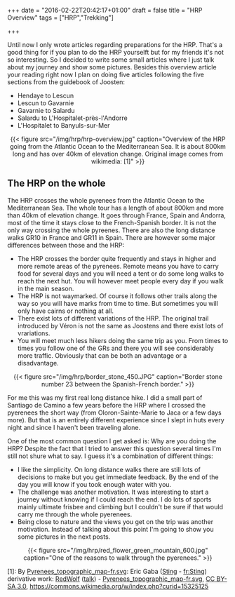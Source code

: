 +++
date = "2016-02-22T20:42:17+01:00"
draft = false
title = "HRP Overview"
tags = ["HRP","Trekking"]

+++

Until now I only wrote articles regarding preparations for the HRP.
That's a good thing for if you plan to do the HRP yourselft but for my
friends it's not so interesting.  So I decided to write some small
articles where I just talk about my journey and show some pictures.
Besides this overview article your reading right now I plan on doing
five articles following the five sections from the guidebook of
Joosten:

- Hendaye to Lescun
- Lescun to Gavarnie
- Gavarnie to Salardu
- Salardu to L'Hospitalet-près-l'Andorre
- L'Hospitalet to Banyuls-sur-Mer

<center>{{< figure src="/img/hrp/hrp-overview.jpg" caption="Overview of the HRP going from the Atlantic Ocean to the Mediterranean Sea.  It is about 800km long and has over 40km of elevation change.  Original image comes from wikimedia: [1]" >}}</center>


## The HRP on the whole

The HRP crosses the whole pyrenees from the Atlantic Ocean to the
Mediterranean Sea.  The whole tour has a length of about 800km and
more than 40km of elevation change.  It goes through France, Spain and
Andorra, most of the time it stays close to the French-Spanish border.
It is not the only way crossing the whole pyreenes.  There are also
the long distance walks GR10 in France and GR11 in Spain.  There are
however some major differences between those and the HRP:

- The HRP crosses the border quite frequently and stays in higher and
  more remote areas of the pyrenees.  Remote means you have to carry
  food for several days and you will need a tent or do some long walks
  to reach the next hut.  You will however meet people every day if
  you walk in the main season.
- The HRP is not waymarked.  Of course it follows other trails along
  the way so you will have marks from time to time.  But sometimes you
  will only have cairns or nothing at all.
- There exist lots of different variations of the HRP.  The original
  trail introduced by Véron is not the same as Joostens and there
  exist lots of vrariations.
- You will meet much less hikers doing the same trip as you.  From
  times to times you follow one of the GRs and there you will see
  considerably more traffic.  Obviously that can be both an advantage
  or a disadvantage.

<center>{{< figure src="/img/hrp/border_stone_450.JPG" caption="Border stone number 23 between the Spanish-French border." >}}</center>

For me this was my first real long distance hike.  I did a small part
of Santiago de Camino a few years before the HRP where I crossed the
pyerenees the short way (from Oloron-Sainte-Marie to Jaca or a few
days more).  But that is an entirely different experience since I
slept in huts every night and since I haven't been traveling alone.

One of the most common question I get asked is: Why are you doing the
HRP?  Despite the fact that I tried to answer this question several
times I'm still not shure what to say.  I guess it's a combination of
different things:

- I like the simplicity. On long distance walks there are still lots
  of decisions to make but you get immediate feedback.  By the end of
  the day you will know if you took enough water with you.
- The challenge was another motivation.  It was interesting to start a
  journey without knowing if I could reach the end.  I do lots of
  sports mainly ultimate frisbee and climbing but I couldn't be sure
  if that would carry me through the whole pyerenees.
- Being close to nature and the views you get on the trip was another
  motivation.  Instead of talking about this point I'm going to show
  you some pictures in the next posts.

<center>{{< figure src="/img/hrp/red_flower_green_mountain_600.jpg" caption="One of the reasons to walk through the pyerenees." >}}</center>


<foot-note> [1]: By <a
href="//commons.wikimedia.org/wiki/File:Pyrenees_topographic_map-fr.svg"
title="File:Pyrenees topographic
map-fr.svg">Pyrenees_topographic_map-fr.svg</a>: Eric Gaba (<a
href="//commons.wikimedia.org/wiki/User:Sting"
title="User:Sting">Sting</a> - <a
href="//fr.wikipedia.org/wiki/Utilisateur:Sting" class="extiw"
title="fr:Utilisateur:Sting">fr:Sting</a>) derivative work: <a
href="//commons.wikimedia.org/wiki/User:RedWolf"
title="User:RedWolf">RedWolf</a> (<a
href="//commons.wikimedia.org/wiki/User_talk:RedWolf" title="User
talk:RedWolf"><span class="signature-talk">talk</span></a>) - <a
href="//commons.wikimedia.org/wiki/File:Pyrenees_topographic_map-fr.svg"
title="File:Pyrenees topographic
map-fr.svg">Pyrenees_topographic_map-fr.svg</a>, <a title="Creative
Commons Attribution-Share Alike 3.0"
href="http://creativecommons.org/licenses/by-sa/3.0/">CC BY-SA
3.0</a>, https://commons.wikimedia.org/w/index.php?curid=15325125
</foot-note>
